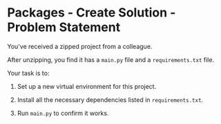 # Packages - Create Solution - Problem Statement

You've received a zipped project from a colleague.

After unzipping, you find it has a `main.py` file and a `requirements.txt` file. 

Your task is to:

1.  Set up a new virtual environment for this project.

2.  Install all the necessary dependencies listed in `requirements.txt`.

3.  Run `main.py` to confirm it works.
